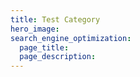 ```yaml
---
title: Test Category
hero_image:
search_engine_optimization:
  page_title:
  page_description:
---
```

